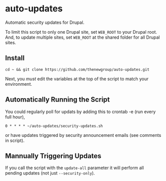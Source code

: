 # auto-updates
Automatic security updates for Drupal.

To limit this script to only one Drupal site, set ``WEB_ROOT`` to your Drupal root. And, to update multiple sites, 
set ``WEB_ROOT`` at the shared folder for all Drupal sites.

Install
-------
```
cd ~ && git clone https://github.com/thenewgroup/auto-updates.git
```
Next, you *must* edit the variables at the top of the script to match your environment.

Automatically Running the Script
------------------

You could regularly poll for updats by adding this to crontab -e (run every full hour),
```
0 * * * * ~/auto-updates/security-updates.sh
```
or have updates triggered by security announcement emails (see comments in script).

Mannually Triggering Updates
--------------------------
If you call the script with the ``update-all`` parameter it will perform all pending updates (not just ``--security-only``).
